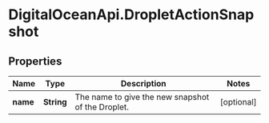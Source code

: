 # DigitalOceanApi.DropletActionSnapshot

## Properties
Name | Type | Description | Notes
------------ | ------------- | ------------- | -------------
**name** | **String** | The name to give the new snapshot of the Droplet. | [optional] 
